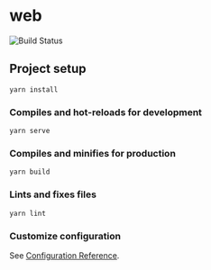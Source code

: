 # web
![Build Status](https://codebuild.ap-northeast-1.amazonaws.com/badges?uuid=eyJlbmNyeXB0ZWREYXRhIjoiSGFTQW9qYjVaeWhlRDAwVzlOV2lWRzhGbzVGSkNkWXpRVHhPYlR0V2s2WlF5eTNONGIvOVFwWEwxNnRQWk95dDZONW1jeUI0Z1NhUDEwYmllWjE2SWc0PSIsIml2UGFyYW1ldGVyU3BlYyI6Im5DQjg3bXFtcDhlVkk3eVgiLCJtYXRlcmlhbFNldFNlcmlhbCI6MX0%3D&branch=master)


## Project setup
```
yarn install
```

### Compiles and hot-reloads for development
```
yarn serve
```

### Compiles and minifies for production
```
yarn build
```

### Lints and fixes files
```
yarn lint
```

### Customize configuration
See [Configuration Reference](https://cli.vuejs.org/config/).
